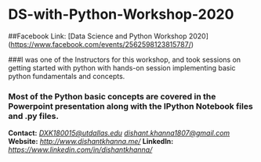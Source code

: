 # DS-with-Python-Workshop-2020

##Facebook Link: [Data Science and Python Workshop 2020] (https://www.facebook.com/events/2562598123815787/)

###I was one of the Instructors for this workshop, and took sessions on getting started with python with hands-on session implementing basic python fundamentals and concepts.

### Most of the Python basic concepts are covered in the Powerpoint presentation along with the IPython Notebook files and .py files.

**Contact:** *DXK180015@utdallas.edu* *dishant.khanna1807@gmail.com*
**Website:** *http://www.dishantkhanna.me/*
**LinkedIn:** *https://www.linkedin.com/in/dishantkhanna/*
